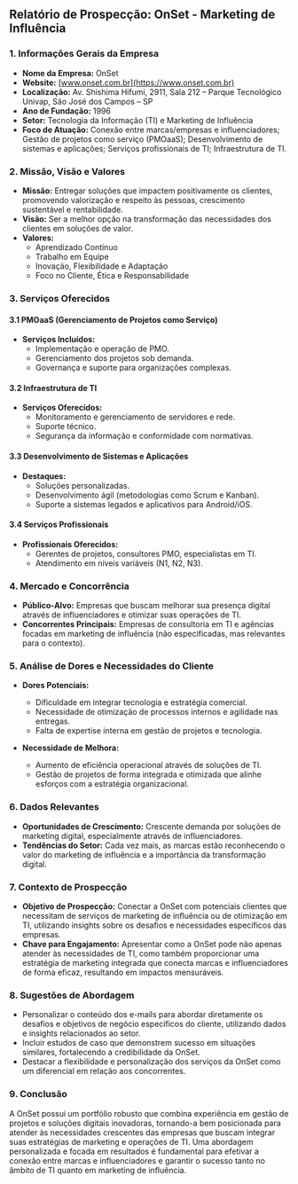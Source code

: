 ## Relatório de Prospecção: OnSet - Marketing de Influência

### 1. Informações Gerais da Empresa

- **Nome da Empresa:** OnSet
- **Website:** [www.onset.com.br](https://www.onset.com.br)
- **Localização:** Av. Shishima Hifumi, 2911, Sala 212 – Parque Tecnológico Univap, São José dos Campos – SP
- **Ano de Fundação:** 1996
- **Setor:** Tecnologia da Informação (TI) e Marketing de Influência
- **Foco de Atuação:** Conexão entre marcas/empresas e influenciadores; Gestão de projetos como serviço (PMOaaS); Desenvolvimento de sistemas e aplicações; Serviços profissionais de TI; Infraestrutura de TI.

### 2. Missão, Visão e Valores

- **Missão:** Entregar soluções que impactem positivamente os clientes, promovendo valorização e respeito às pessoas, crescimento sustentável e rentabilidade.
- **Visão:** Ser a melhor opção na transformação das necessidades dos clientes em soluções de valor.
- **Valores:**
  - Aprendizado Contínuo
  - Trabalho em Equipe
  - Inovação, Flexibilidade e Adaptação
  - Foco no Cliente, Ética e Responsabilidade

### 3. Serviços Oferecidos

#### 3.1 PMOaaS (Gerenciamento de Projetos como Serviço)
- **Serviços Incluídos:**
  - Implementação e operação de PMO.
  - Gerenciamento dos projetos sob demanda.
  - Governança e suporte para organizações complexas.

#### 3.2 Infraestrutura de TI
- **Serviços Oferecidos:**
  - Monitoramento e gerenciamento de servidores e rede.
  - Suporte técnico.
  - Segurança da informação e conformidade com normativas.

#### 3.3 Desenvolvimento de Sistemas e Aplicações
- **Destaques:**
  - Soluções personalizadas.
  - Desenvolvimento ágil (metodologias como Scrum e Kanban).
  - Suporte a sistemas legados e aplicativos para Android/iOS.

#### 3.4 Serviços Profissionais
- **Profissionais Oferecidos:**
  - Gerentes de projetos, consultores PMO, especialistas em TI.
  - Atendimento em níveis variáveis (N1, N2, N3).

### 4. Mercado e Concorrência

- **Público-Alvo:** Empresas que buscam melhorar sua presença digital através de influenciadores e otimizar suas operações de TI.
- **Concorrentes Principais:** Empresas de consultoria em TI e agências focadas em marketing de influência (não especificadas, mas relevantes para o contexto).

### 5. Análise de Dores e Necessidades do Cliente

- **Dores Potenciais:**
  - Dificuldade em integrar tecnologia e estratégia comercial.
  - Necessidade de otimização de processos internos e agilidade nas entregas.
  - Falta de expertise interna em gestão de projetos e tecnologia.

- **Necessidade de Melhora:**
  - Aumento de eficiência operacional através de soluções de TI.
  - Gestão de projetos de forma integrada e otimizada que alinhe esforços com a estratégia organizacional.

### 6. Dados Relevantes

- **Oportunidades de Crescimento:** Crescente demanda por soluções de marketing digital, especialmente através de influenciadores.
- **Tendências do Setor:** Cada vez mais, as marcas estão reconhecendo o valor do marketing de influência e a importância da transformação digital.

### 7. Contexto de Prospecção 

- **Objetivo de Prospecção:** Conectar a OnSet com potenciais clientes que necessitam de serviços de marketing de influência ou de otimização em TI, utilizando insights sobre os desafios e necessidades específicos das empresas.
- **Chave para Engajamento:** Apresentar como a OnSet pode não apenas atender às necessidades de TI, como também proporcionar uma estratégia de marketing integrada que conecta marcas e influenciadores de forma eficaz, resultando em impactos mensuráveis.

### 8. Sugestões de Abordagem

- Personalizar o conteúdo dos e-mails para abordar diretamente os desafios e objetivos de negócio específicos do cliente, utilizando dados e insights relacionados ao setor.
- Incluir estudos de caso que demonstrem sucesso em situações similares, fortalecendo a credibilidade da OnSet.
- Destacar a flexibilidade e personalização dos serviços da OnSet como um diferencial em relação aos concorrentes.

### 9. Conclusão

A OnSet possui um portfólio robusto que combina experiência em gestão de projetos e soluções digitais inovadoras, tornando-a bem posicionada para atender às necessidades crescentes das empresas que buscam integrar suas estratégias de marketing e operações de TI. Uma abordagem personalizada e focada em resultados é fundamental para efetivar a conexão entre marcas e influenciadores e garantir o sucesso tanto no âmbito de TI quanto em marketing de influência.